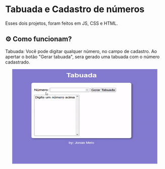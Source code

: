 # Tabuada e Cadastro de números

Esses dois projetos, foram feitos em JS, CSS e HTML.


## ⚙️ Como funcionam? 

Tabuada: 
Você pode digitar qualquer número, no campo de cadastro.
Ao apertar o botão "Gerar tabuada", sera gerado uma tabuada com o número cadastrado.

<p align="center">
 <img width="460" height="300" src="https://github.com/jonasmelo74/Projetos-basicos-de-JS/blob/main/Encontrar_Selecionar-master/src/gif.gif">
</p>

